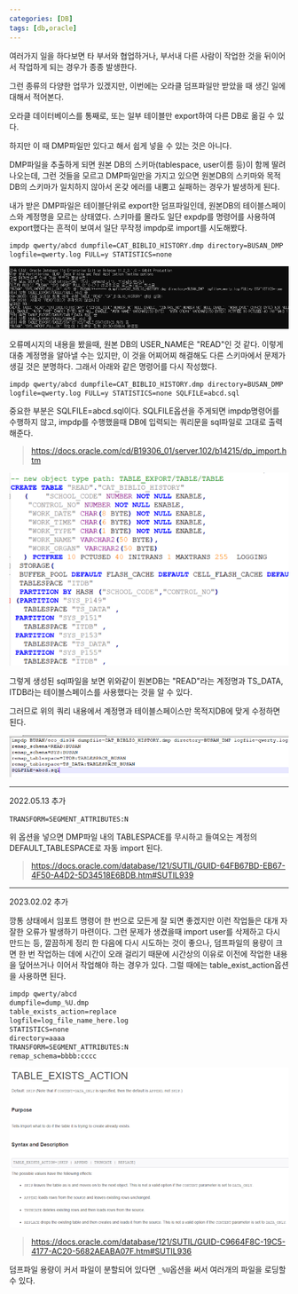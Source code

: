 ```yaml
---
categories: [DB]
tags: [db,oracle]
---
```


여러가지 일을 하다보면 타 부서와 협업하거나, 부서내 다른 사람이 작업한 것을 뒤이어서 작업하게 되는 경우가 종종 발생한다.

그런 종류의 다양한 업무가 있겠지만, 이번에는 오라클 덤프파일만 받았을 때 생긴 일에 대해서 적어본다.

오라클 데이터베이스를 통째로, 또는 일부 테이블만 export하여 다른 DB로 옮길 수 있다.

하지만 이 때 DMP파일만 있다고 해서 쉽게 넣을 수 있는 것은 아니다.

DMP파일을 추출하게 되면 원본 DB의 스키마(tablespace, user이름 등)이 함께 딸려나오는데, 그런 것들을 모르고 DMP파일만을 가지고 있으면 원본DB의 스키마와 목적DB의 스키마가 일치하지 않아서 온갖 에러를 내뿜고 실패하는 경우가 발생하게 된다.

내가 받은 DMP파일은 테이블단위로 export한 덤프파일인데, 원본DB의 테이블스페이스와 계정명을 모르는 상태였다. 스키마를 몰라도 일단 expdp를 명령어를 사용하여 export했다는 흔적이 보여서 일단 무작정 impdp로 import를 시도해봤다.


```
impdp qwerty/abcd dumpfile=CAT_BIBLIO_HISTORY.dmp directory=BUSAN_DMP logfile=qwerty.log FULL=y STATISTICS=none
```

![1](/assets/post/2022-03-28/01.png)  

오류메시지의 내용을 봤을때, 원본 DB의 USER_NAME은 "READ"인 것 같다. 이렇게 대충 계정명을 알아낼 수는 있지만, 이 것을 어찌어찌 해결해도 다른 스키마에서 문제가 생길 것은 분명하다.
그래서 아래와 같은 명령어를 다시 작성했다.

```
impdp qwerty/abcd dumpfile=CAT_BIBLIO_HISTORY.dmp directory=BUSAN_DMP logfile=qwerty.log FULL=y STATISTICS=none SQLFILE=abcd.sql
```

중요한 부분은 SQLFILE=abcd.sql이다. SQLFILE옵션을 주게되면 impdp명령어를 수행하지 않고, impdp를 수행했을때 DB에 입력되는 쿼리문을 sql파일로 고대로 출력해준다.

>https://docs.oracle.com/cd/B19306_01/server.102/b14215/dp_import.htm

![2](/assets/post/2022-03-28/02.png)  

그렇게 생성된 sql파일을 보면 위와같이 원본DB는 "READ"라는 계정명과 TS_DATA, ITDB라는 테이블스페이스를 사용했다는 것을 알 수 있다.

그러므로 위의 쿼리 내용에서 계정명과 테이블스페이스만 목적지DB에 맞게 수정하면 된다.

![3](/assets/post/2022-03-28/03.png)  

--------------------------------------------------------------------------------------------------

2022.05.13 추가

`TRANSFORM=SEGMENT_ATTRIBUTES:N`

위 옵션을 넣으면 DMP파일 내의 TABLESPACE를 무시하고 들여오는 계정의 DEFAULT_TABLESPACE로 자동 import 된다.

>https://docs.oracle.com/database/121/SUTIL/GUID-64FB67BD-EB67-4F50-A4D2-5D34518E6BDB.htm#SUTIL939

-------------------------------------------------------------------------------------------------

2023.02.02 추가

깡통 상태에서 임포트 명령어 한 번으로 모든게 잘 되면 좋겠지만 이런 작업들은 대개 자잘한 오류가 발생하기 마련이다. 그런 문제가 생겼을때 import user를 삭제하고 다시 만드는 등, 깔끔하게 정리 한 다음에 다시 시도하는 것이 좋으나, 덤프파일의 용량이 크면 한 번 작업하는 데에 시간이 오래 걸리기 때문에 시간상의 이유로 이전에 작업한 내용을 덮어쓰거나 이어서 작업해야 하는 경우가 있다. 그럴 때에는 table_exist_action옵션을 사용하면 된다.
```
impdp qwerty/abcd
dumpfile=dump_%U.dmp                     
table_exists_action=replace 
logfile=log_file_name_here.log                     
STATISTICS=none
directory=aaaa
TRANSFORM=SEGMENT_ATTRIBUTES:N
remap_schema=bbbb:cccc
```

![4](/assets/post/2022-03-28/04.png)  

>https://docs.oracle.com/database/121/SUTIL/GUID-C9664F8C-19C5-4177-AC20-5682AEABA07F.htm#SUTIL936

덤프파일 용량이 커서 파일이 분할되어 있다면 `_%U`옵션을 써서 여러개의 파일을 로딩할 수 있다.
